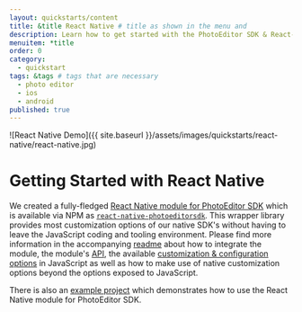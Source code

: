 ```yaml
---
layout: quickstarts/content
title: &title React Native # title as shown in the menu and
description: Learn how to get started with the PhotoEditor SDK & React-Native and how to swiftly integrate the SDK into a React-Native application with this Quick Start.
menuitem: *title
order: 0
category:
  - quickstart
tags: &tags # tags that are necessary
  - photo editor
  - ios
  - android
published: true
---
```


![React Native Demo]({{ site.baseurl }}/assets/images/quickstarts/react-native/react-native.jpg)

# Getting Started with React Native

We created a fully-fledged [React Native module for PhotoEditor SDK](https://github.com/imgly/pesdk-react-native) which is available via NPM as [`react-native-photoeditorsdk`](https://www.npmjs.com/package/react-native-photoeditorsdk).
This wrapper library provides most customization options of our native SDK's without having to leave the JavaScript coding and tooling environment. Please find more information in the accompanying [readme](https://github.com/imgly/pesdk-react-native/blob/master/README.md) about how to integrate the module, the module's [API](https://github.com/imgly/pesdk-react-native/blob/master/index.d.ts), the available [customization & configuration options](https://github.com/imgly/pesdk-react-native/blob/master/configuration.ts) in JavaScript as well as how to make use of native customization options beyond the options exposed to JavaScript.

There is also an [example project](https://github.com/imgly/pesdk-react-native-demo) which demonstrates how to use the React Native module for PhotoEditor SDK.
